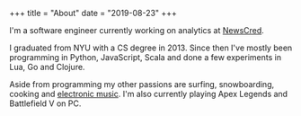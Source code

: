 +++
title = "About"
date = "2019-08-23"
+++


I'm a software engineer currently working on analytics at [NewsCred](http://newscred.com).

I graduated from NYU with a CS degree in 2013. Since then I've mostly been programming in Python, JavaScript, Scala and done a few experiments in Lua, Go and Clojure.

Aside from programming my other passions are surfing, snowboarding, cooking and [electronic music](https://www.discogs.com/user/jjmalina). I'm also currently playing Apex Legends and Battlefield V on PC.
